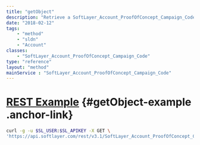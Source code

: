 ```yaml
---
title: "getObject"
description: "Retrieve a SoftLayer_Account_ProofOfConcept_Campaign_Code record."
date: "2018-02-12"
tags:
    - "method"
    - "sldn"
    - "Account"
classes:
    - "SoftLayer_Account_ProofOfConcept_Campaign_Code"
type: "reference"
layout: "method"
mainService : "SoftLayer_Account_ProofOfConcept_Campaign_Code"
---
```


# [REST Example](#getObject-example) <a href="/article/rest/"><i class="fas fa-question"></i></a> {#getObject-example .anchor-link} 
```bash
curl -g -u $SL_USER:$SL_APIKEY -X GET \
'https://api.softlayer.com/rest/v3.1/SoftLayer_Account_ProofOfConcept_Campaign_Code/{SoftLayer_Account_ProofOfConcept_Campaign_CodeID}/getObject'
```
